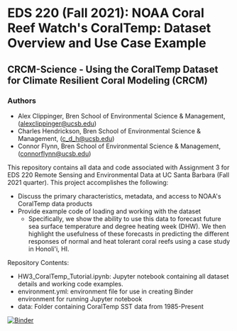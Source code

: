 # EDS 220 (Fall 2021): NOAA Coral Reef Watch's CoralTemp: Dataset Overview and Use Case Example

## CRCM-Science - Using the CoralTemp Dataset for Climate Resilient Coral Modeling (CRCM)

### Authors
- Alex Clippinger, Bren School of Environmental Science & Management, (alexclippinger@ucsb.edu) 
- Charles Hendrickson, Bren School of Environmental Science & Management, (c_d_h@ucsb.edu)
- Connor Flynn, Bren School of Environmental Science & Management, (connorflynn@ucsb.edu)

This repository contains all data and code associated with Assignment 3 for EDS 220 Remote Sensing and Environmental Data at UC Santa Barbara (Fall 2021 quarter). This project accomplishes the following:
- Discuss the primary characteristics, metadata, and access to NOAA's CoralTemp data products
- Provide example code of loading and working with the dataset
  - Specifically, we show the ability to use this data to forecast future sea surface temperature and degree heating week (DHW). We then highlight the usefulness of these forecasts in predicting the different responses of normal and heat tolerant coral reefs using a case study in Honoli'i, HI. 

Repository Contents:
- HW3_CoralTemp_Tutorial.ipynb: Jupyter notebook containing all dataset details and working code examples.
- environment.yml: environment file for use in creating Binder environment for running Jupyter notebook
- data: Folder containing CoralTemp SST data from 1985-Present

[![Binder](https://mybinder.org/badge_logo.svg)](https://mybinder.org/v2/gh/crcm-science/HW3_crcm-science/HEAD)
